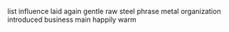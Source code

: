 list influence laid again gentle raw steel phrase metal organization introduced business main happily warm